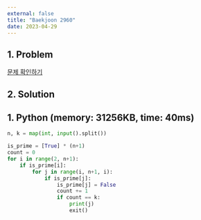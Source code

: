 ```yaml
---
external: false
title: "Baekjoon 2960"
date: 2023-04-29
---
```


## 1. Problem

[문제 확인하기](https://www.acmicpc.net/problem/2960)

## 2. Solution

## 1. Python (memory: 31256KB, time: 40ms)

```python
n, k = map(int, input().split())

is_prime = [True] * (n+1)
count = 0
for i in range(2, n+1):
    if is_prime[i]:
        for j in range(i, n+1, i):
            if is_prime[j]:
                is_prime[j] = False
                count += 1
                if count == k:
                    print(j)
                    exit()
```
